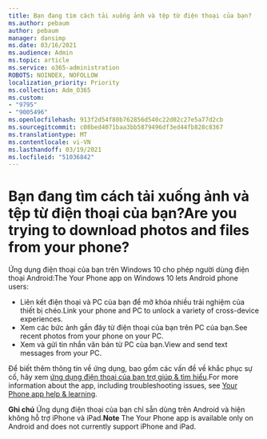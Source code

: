 ```yaml
---
title: Bạn đang tìm cách tải xuống ảnh và tệp từ điện thoại của bạn?
ms.author: pebaum
author: pebaum
manager: dansimp
ms.date: 03/16/2021
ms.audience: Admin
ms.topic: article
ms.service: o365-administration
ROBOTS: NOINDEX, NOFOLLOW
localization_priority: Priority
ms.collection: Adm_O365
ms.custom:
- "9795"
- "9005496"
ms.openlocfilehash: 913f2d54f80b762856d540c22d02c27e5a77d2cb
ms.sourcegitcommit: c08bed4071baa3bb5879496df3ed44fb828c8367
ms.translationtype: MT
ms.contentlocale: vi-VN
ms.lasthandoff: 03/19/2021
ms.locfileid: "51036842"
---
```

# <a name="are-you-trying-to-download-photos-and-files-from-your-phone"></a><span data-ttu-id="0f446-102">Bạn đang tìm cách tải xuống ảnh và tệp từ điện thoại của bạn?</span><span class="sxs-lookup"><span data-stu-id="0f446-102">Are you trying to download photos and files from your phone?</span></span>

<span data-ttu-id="0f446-103">Ứng dụng điện thoại của bạn trên Windows 10 cho phép người dùng điện thoại Android:</span><span class="sxs-lookup"><span data-stu-id="0f446-103">The Your Phone app on Windows 10 lets Android phone users:</span></span>

- <span data-ttu-id="0f446-104">Liên kết điện thoại và PC của bạn để mở khóa nhiều trải nghiệm của thiết bị chéo.</span><span class="sxs-lookup"><span data-stu-id="0f446-104">Link your phone and PC to unlock a variety of cross-device experiences.</span></span>
- <span data-ttu-id="0f446-105">Xem các bức ảnh gần đây từ điện thoại của bạn trên PC của bạn.</span><span class="sxs-lookup"><span data-stu-id="0f446-105">See recent photos from your phone on your PC.</span></span>
- <span data-ttu-id="0f446-106">Xem và gửi tin nhắn văn bản từ PC của bạn.</span><span class="sxs-lookup"><span data-stu-id="0f446-106">View and send text messages from your PC.</span></span>

<span data-ttu-id="0f446-107">Để biết thêm thông tin về ứng dụng, bao gồm các vấn đề về khắc phục sự cố, hãy xem [ứng dụng điện thoại của bạn trợ giúp & tìm hiểu](https://support.microsoft.com/your-phone-app).</span><span class="sxs-lookup"><span data-stu-id="0f446-107">For more information about the app, including troubleshooting issues, see [Your Phone app help & learning](https://support.microsoft.com/your-phone-app).</span></span>

<span data-ttu-id="0f446-108">**Ghi chú** Ứng dụng điện thoại của bạn chỉ sẵn dùng trên Android và hiện không hỗ trợ iPhone và iPad.</span><span class="sxs-lookup"><span data-stu-id="0f446-108">**Note** The Your Phone app is available only on Android and does not currently support iPhone and iPad.</span></span>